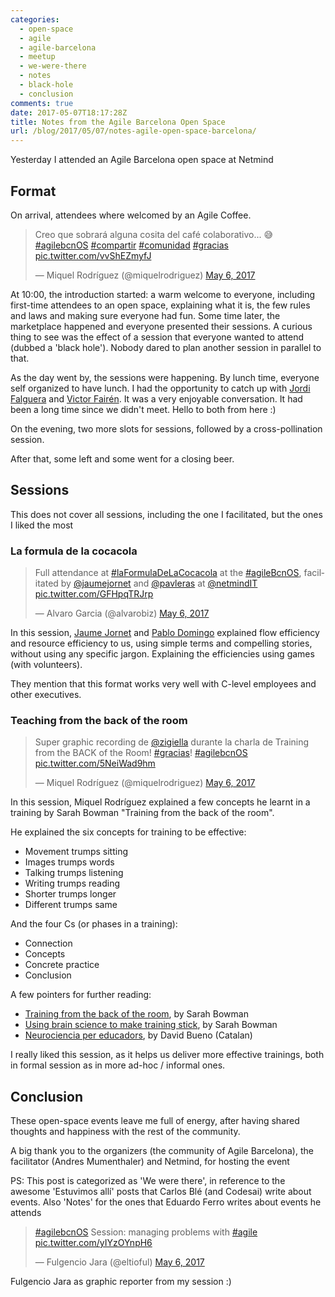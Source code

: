 ```yaml
---
categories:
  - open-space
  - agile
  - agile-barcelona
  - meetup
  - we-were-there
  - notes
  - black-hole
  - conclusion
comments: true
date: 2017-05-07T18:17:28Z
title: Notes from the Agile Barcelona Open Space
url: /blog/2017/05/07/notes-agile-open-space-barcelona/
---
```


Yesterday I attended an Agile Barcelona open space at Netmind

## Format

On arrival, attendees where welcomed by an Agile Coffee. 

<blockquote class="twitter-tweet" data-lang="en"><p lang="es" dir="ltr">Creo que sobrará alguna cosita del café colaborativo... 😅 <a href="https://twitter.com/hashtag/agilebcnOS?src=hash">#agilebcnOS</a> <a href="https://twitter.com/hashtag/compartir?src=hash">#compartir</a> <a href="https://twitter.com/hashtag/comunidad?src=hash">#comunidad</a> <a href="https://twitter.com/hashtag/gracias?src=hash">#gracias</a> <a href="https://t.co/vvShEZmyfJ">pic.twitter.com/vvShEZmyfJ</a></p>&mdash; Miquel Rodríguez (@miquelrodriguez) <a href="https://twitter.com/miquelrodriguez/status/860792625347137536">May 6, 2017</a></blockquote>

At 10:00, the introduction started: a warm welcome to everyone, including first-time attendees to an open space, explaining what it is, the few rules and laws and making sure everyone had fun. Some time later, the marketplace happened and everyone presented their sessions. A curious thing to see was the effect of a session that everyone wanted to attend (dubbed a 'black hole'). Nobody dared to plan another session in parallel to that.


As the day went by, the sessions were happening. By lunch time, everyone self organized to have lunch. I had the opportunity to catch up with [Jordi Falguera](https://twitter.com/Jordi_Falguera) and [Victor Fairén](https://twitter.com/torinoxx). It was a very enjoyable conversation. It had been a long time since we didn't meet. Hello to both from here :)


On the evening, two more slots for sessions, followed by a cross-pollination session.


After that, some left and some went for a closing beer.

## Sessions

This does not cover all sessions, including the one I facilitated, but the ones I liked the most

### La formula de la cocacola

<blockquote class="twitter-tweet" data-lang="en"><p lang="en" dir="ltr">Full attendance at <a href="https://twitter.com/hashtag/laFormulaDeLaCocacola?src=hash">#laFormulaDeLaCocacola</a> at the <a href="https://twitter.com/hashtag/agileBcnOS?src=hash">#agileBcnOS</a>, facilitated by <a href="https://twitter.com/jaumejornet">@jaumejornet</a> and <a href="https://twitter.com/pavleras">@pavleras</a> at <a href="https://twitter.com/netmindIT">@netmindIT</a> <a href="https://t.co/GFHpqTRJrp">pic.twitter.com/GFHpqTRJrp</a></p>&mdash; Alvaro Garcia (@alvarobiz) <a href="https://twitter.com/alvarobiz/status/860800423787204608">May 6, 2017</a></blockquote>

In this session, [Jaume Jornet](https://twitter.com/jaumejornet/) and [Pablo Domingo](https://twitter.com/pavleras) explained flow efficiency and resource efficiency to us, using simple terms and compelling stories, without using any specific jargon. Explaining the efficiencies using games (with volunteers).

They mention that this format works very well with C-level employees and other executives.

### Teaching from the back of the room

<blockquote class="twitter-tweet" data-lang="en"><p lang="en" dir="ltr">Super graphic recording de <a href="https://twitter.com/zigiella">@zigiella</a> durante la charla de Training from the BACK of the Room! <a href="https://twitter.com/hashtag/gracias?src=hash">#gracias</a>! <a href="https://twitter.com/hashtag/agilebcnOS?src=hash">#agilebcnOS</a> <a href="https://t.co/5NeiWad9hm">pic.twitter.com/5NeiWad9hm</a></p>&mdash; Miquel Rodríguez (@miquelrodriguez) <a href="https://twitter.com/miquelrodriguez/status/860888995148034048">May 6, 2017</a></blockquote>

In this session, Miquel Rodríguez explained a few concepts he learnt in a training by Sarah Bowman "Training from the back of the room".

He explained the six concepts for training to be effective:

  * Movement trumps sitting
  * Images trumps words
  * Talking trumps listening
  * Writing trumps reading
  * Shorter trumps longer
  * Different trumps same

And the four Cs (or phases in a training):

  * Connection
  * Concepts
  * Concrete practice
  * Conclusion

A few pointers for further reading:

  * [Training from the back of the room](https://www.amazon.com/Training-Back-Room-Aside-Learn/dp/0787996629), by Sarah Bowman
  * [Using brain science to make training stick](https://www.amazon.com/Using-Brain-Science-Training-Stick/dp/096568511X/), by Sarah Bowman
  * [Neurociencia per educadors](https://www.amazon.com/Neuroci%C3%A8ncia-educadors-David-Bueno-Torrens/dp/8494529013/), by David Bueno (Catalan)
 
I really liked this session, as it helps us deliver more effective trainings, both in formal session as in more ad-hoc / informal ones.

## Conclusion

These open-space events leave me full of energy, after having shared thoughts and happiness with the rest of the community.

A big thank you to the organizers (the community of Agile Barcelona), the facilitator (Andres Mumenthaler) and Netmind, for hosting the event

PS: This post is categorized as 'We were there', in reference to the awesome 'Estuvimos allí' posts that Carlos Blé (and Codesai) write about events. Also 'Notes' for the ones that Eduardo Ferro writes about events he attends


<blockquote class="twitter-tweet" data-lang="en"><p lang="en" dir="ltr"><a href="https://twitter.com/hashtag/agilebcnOS?src=hash">#agilebcnOS</a> Session: managing problems with <a href="https://twitter.com/hashtag/agile?src=hash">#agile</a> <a href="https://t.co/yIYzOYnpH6">pic.twitter.com/yIYzOYnpH6</a></p>&mdash; Fulgencio Jara (@eltioful) <a href="https://twitter.com/eltioful/status/860791870938599424">May 6, 2017</a></blockquote>

Fulgencio Jara as graphic reporter from my session :)

<script async src="//platform.twitter.com/widgets.js" charset="utf-8"></script>
